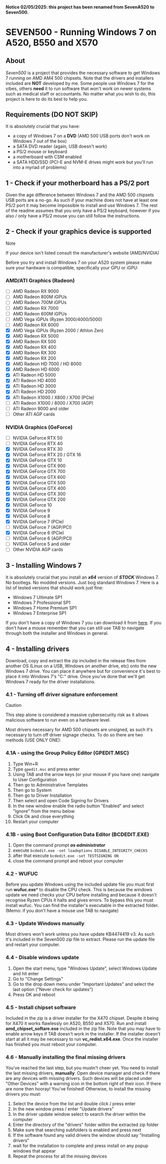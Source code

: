#### Notice 02/05/2025: this project has been renamed from SevenA520 to Seven500.
# SEVEN500 - Running Windows 7 on A520, B550 and X570

## About
*Seven500* is a project that provides the necessary software to get Windows 7 running on AMD AM4 500 chipsets. Note that the drivers and installers included are **NOT** developed by me. Some people use Windows 7 for the vibes, others **need** it to run software that won't work on newer systems such as medical staff or accountants. No matter what you wish to do, this project is here to do its best to help you.

## Requirements (DO NOT SKIP)
It is absolutely crucial that you have:

- a copy of Windows 7 on a **DVD** (AMD 500 USB ports don't work on Windows 7 out of the box)
- a SATA DVD reader (again, USB doesn't work)
- a PS/2 mouse or keyboard
- a motherboard with CSM enabled
- a SATA HDD/SSD (PCI-E and NVM-E drives might work but you'll run into a myriad of problems)

## 1 - Check if your motherboard has a PS/2 port
Given the age difference between Windows 7 and the AMD 500 chipsets USB ports are a no-go. As such if your machine does not have at least one PS/2 port it may become impossible to install and use Windows 7. The rest of the readme assumes that you only have a PS/2 keyboard, however if you also / only have a PS/2 mouse you can still follow the instructions.

## 2 - Check if your graphics device is supported
> [!NOTE]
> If your device isn't listed consult the manufacturer's website (AMD/NVIDIA)

Before you try and install Windows 7 on your A520 system please make sure your hardware is compatible, specifically your GPU or iGPU:

### AMD/ATI Graphics (Radeon)
- [ ] AMD Radeon RX 9000
- [ ] AMD Radeon 800M iGPUs
- [ ] AMD Radeon 700M iGPUs
- [ ] AMD Radeon RX 7000
- [ ] AMD Radeon 600M iGPUs
- [ ] AMD Vega iGPUs (Ryzen 3000/4000/5000)
- [ ] AMD Radeon RX 6000
- [X] AMD Vega iGPUs (Ryzen 2000 / Athlon Zen)
- [X] AMD Radeon RX 5000
- [X] AMD Radeon RX 500
- [X] AMD Radeon RX 400
- [X] AMD Radeon RX 300
- [X] AMD Radeon RX 200
- [X] AMD Radeon HD 7000 / HD 8000
- [X] AMD Radeon HD 6000
- [X] ATI Radeon HD 5000
- [X] ATI Radeon HD 4000
- [X] ATI Radeon HD 3000
- [X] ATI Radeon HD 2000
- [X] ATI Radeon X1000 / X800 / X700 (PCIe)
- [ ] ATI Radeon X1000 / 8000 / X700 (AGP)
- [ ] ATI Radeon 9000 and older
- [ ] Other ATI AGP cards

### NVIDIA Graphics (GeForce)
- [ ] NVIDIA GeForce RTX 50
- [ ] NVIDIA GeForce RTX 40
- [X] NVIDIA GeForce RTX 30
- [X] NVIDIA GeForce RTX 20 / GTX 16
- [X] NVIDIA GeForce GTX 10
- [X] NVIDIA GeForce GTX 900
- [X] NVIDIA GeForce GTX 700
- [X] NVIDIA GeForce GTX 600
- [X] NVIDIA GeForce GTX 500
- [X] NVIDIA GeForce GTX 400
- [X] NVIDIA GeForce GTX 300
- [X] NVIDIA GeForce GTX 200
- [X] NVIDIA GeForce 10
- [X] NVIDIA GeForce 9
- [X] NVIDIA GeForce 8
- [X] NVIDIA GeForce 7 (PCIe)
- [ ] NVIDIA GeForce 7 (AGP/PCI)
- [X] NVIDIA GeForce 6 (PCIe)
- [ ] NVIDIA GeForce 6 (AGP/PCI)
- [ ] NVIDIA GeForce 5 and older
- [ ] Other NVIDIA AGP cards

## 3 - Installing Windows 7
It is absolutely crucial that you install an ***x64*** version of ***STOCK*** Windows 7. No bootlegs. No modded versions. Just bog standard Windows 7. Here is a list of tested versions that should work just fine:

- Windows 7 Ultimate SP1
- Windows 7 Professional SP1
- Windows 7 Home Premium SP1
- Windows 7 Enterprise SP1

If you don't have a copy of Windows 7 you can download it from [here](https://massgrave.dev/windows_7_links).
If you don't have a mouse remember that you can still use TAB to navigate through both the installer and Windows in general.

## 4 - Installing drivers
Download, copy and extract the zip included in the release files from another OS (Linux on a USB, Windows on another drive, etc) onto the new Windows 7 drive. You can place it anywhere but for convenience it's best to place it into Windows 7's "C:" drive. Once you've done that we'll get Windows 7 ready for the driver installations.

### 4.1 - Turning off driver signature enforcement

> [!CAUTION]
> This step alone is considered a massive cybersecurity risk as it allows malicious software to run even on a hardware level. 

Most drivers necessary for AMD 500 chipsets are unsigned, as such it's necessary to turn off driver signage checks. To do so there are two methods (USE ONLY ONE):

### 4.1A - using the Group Policy Editor (GPEDIT.MSC)
1. Type Win+R
2. Type `gpedit.msc` and press enter
3. Using TAB and the arrow keys (or your mouse if you have one) navigate to User Configuration
4. Then go to Administrative Templates
5. Then go to System
6. Then go to Driver Installation
7. Then select and open Code Signing for Drivers
8. In the new window enable the radio button "Enabled" and select "Ignore" from the menu below
9. Click Ok and close everything
10. Restart your computer

### 4.1B - using Boot Configuration Data Editor (BCDEDIT.EXE)
1. Open the command prompt ***as administrator***
2. execute `bcdedit.exe -set loadoptions DISABLE_INTEGRITY_CHECKS`
3. after that execute `bcdedit.exe -set TESTSIGNING ON`
4. close the command prompt and reboot your computer

### 4.2 - WUFUC
Before you update Windows using the included update file you must first run **wufuc.exe*** to disable the CPU check. This is because the windows update we need checks your CPU before installing and because it doesn't recognise Ryzen CPUs it halts and gives errors. To bypass this you must install wufuc. You can find the installer's executable in the extracted folder. (Memo: if you don't have a mouse use TAB to navigate)

### 4.3 - Update Windows manually
Most drivers won't work unless you have update KB4474419 v3. As such it's included in the Seven500 zip file to extract. Please run the update file and restart your computer.

### 4.4 - Disable windows update
1. Open the start menu, type "Windows Update", select Windows Update and hit enter
2. Go to "Change Settings"
3. Go to the drop down menu under "Important Updates" and select the last option ("Never check for updates")
4. Press OK and reboot

### 4.5 - Install chipset software
Included in the zip is a driver installer for the X470 chipset. Despite it being for X470 it works flawlessly on A520, B550 and X570. Run and install **amd_chipset_softare.exe** included in the zip file. Note that you may have to enable arrow keys if TAB doesn't work in the installer. If the installer doesn't start at all it may be necessary to run **vc_redist.x64.exe**. Once the installer has finished you must reboot your computer.

### 4.6 - Manually installing the final missing drivers
You've reached the last step, but you mustn't cheer yet. You need to install the last missing drivers, **manually**. Open device manager and check if there are any devices with missing drivers. Such devices will be placed under "Other Devices" with a warning icon in the bottom right of their icon. If there are none then hooray! You've finished! Otherwise, to install the missing drivers you must:
1. Select the device from the list and double click / press enter
2. In the new window press / enter "Update drivers"
3. In the driver update window select to search the driver within the computer
4. Enter the directory of the "drivers" folder within the extracted zip folder
5. Make sure that searching subfolders is enabled and press next
6. If the software found any valid drivers the window should say "Installing drivers"
7. wait for the installation to complete and press install on any popup windows that appear
8. Repeat the process for all the missing devices
